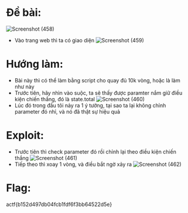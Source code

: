 # Đề bài:
![Screenshot (458)](https://github.com/ductohno/ehc-adward/assets/152991010/1d3aae34-a1af-458e-b2de-b269f4a44a1f)

- Vào trang web thì ta có giao diện
![Screenshot (459)](https://github.com/ductohno/ehc-adward/assets/152991010/894a565c-059e-463a-b0e7-a57d32cf00b5)

# Hướng làm:
- Bài này thì có thể làm bằng script cho quay đủ 10k vòng, hoặc là làm như này
- Trước tiên, hãy nhìn vào suộc, ta sẽ thấy được paramter nắm giữ điều kiện chiến thắng, đó là state.total
![Screenshot (460)](https://github.com/ductohno/ehc-adward/assets/152991010/11f66270-0301-4e38-b3bd-edb22650926e)
- Lúc đó trong đầu tôi nảy ra 1 ý tưởng, tại sao ta lại không chỉnh parameter đó nhỉ, và nó đã thật sự hiệu quả

# Exploit:
- Trước tiên thì check parameter đó rồi chỉnh lại theo điều kiện chiến thắng
![Screenshot (461)](https://github.com/ductohno/ehc-adward/assets/152991010/19d5b3e2-2263-43d0-b57a-63befb1100ed)
- Tiếp theo thì xoay 1 vòng, và điều bắt ngờ xảy ra
![Screenshot (462)](https://github.com/ductohno/ehc-adward/assets/152991010/6d7b11bb-b5aa-46b1-9071-22b4c69de216)

# Flag:
actf{b152d497db04fcb1fdf6f3bb64522d5e}



